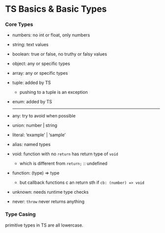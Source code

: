 # TS Basics & Basic Types

### Core Types

- numbers: no int or float, only numbers

- string: text values

- boolean: true or false, no truthy or falsy values

- object: any or specific types

- array:  any or specific types

- tuple: added by TS

  - pushing to a tuple is an exception

- enum: added by TS

  ---

  

- any: try to avoid when possible

- union: number | string

- literal: ‘example’ | ‘sample’

- alias: named types

- void: function with no `return` has return type of `void`

  - which is different from `return;` :: undefined

- function: (type) => type

  - but callback functions c an return sth if `cb: (number) => void`

- unknown: needs runtime type checks

- never: `throw` never returns anything

### Type Casing

primitive types in TS are all lowercase.